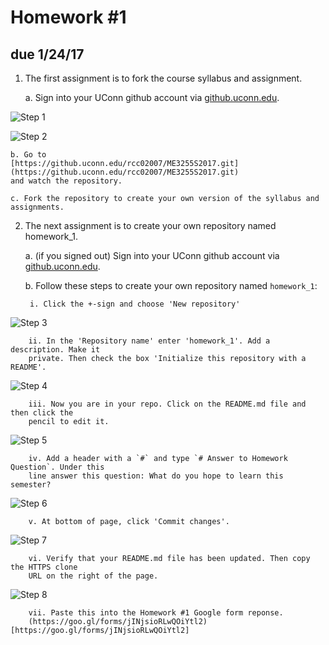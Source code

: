 # Homework #1
## due 1/24/17

1. The first assignment is to fork the course syllabus and assignment. 

    a. Sign into your UConn github account via
    [github.uconn.edu](https://github.uconn.edu/). 

![Step 1](g1.png)

![Step 2](g2.png)


    b. Go to
    [https://github.uconn.edu/rcc02007/ME3255S2017.git](https://github.uconn.edu/rcc02007/ME3255S2017.git)
    and watch the repository. 

    c. Fork the repository to create your own version of the syllabus and assignments. 

2. The next assignment is to create your own repository named homework_1.
    
    a. (if you signed out) Sign into your UConn github account via
    [github.uconn.edu](https://github.uconn.edu/). 

    b. Follow these steps to create your own repository named `homework_1`:

        i. Click the +-sign and choose 'New repository'
        
![Step 3](g3.png)

        ii. In the 'Repository name' enter 'homework_1'. Add a description. Make it
        private. Then check the box 'Initialize this repository with a README'. 

![Step 4](g4.png)

        iii. Now you are in your repo. Click on the README.md file and then click the
        pencil to edit it. 

![Step 5](g5.png)

        iv. Add a header with a `#` and type `# Answer to Homework Question`. Under this
        line answer this question: What do you hope to learn this semester?

![Step 6](g6.png)

        v. At bottom of page, click 'Commit changes'.

![Step 7](g7.png)

        vi. Verify that your README.md file has been updated. Then copy the HTTPS clone
        URL on the right of the page. 

![Step 8](g8.png)

        vii. Paste this into the Homework #1 Google form reponse.
        (https://goo.gl/forms/jINjsioRLwQOiYtl2)[https://goo.gl/forms/jINjsioRLwQOiYtl2]

